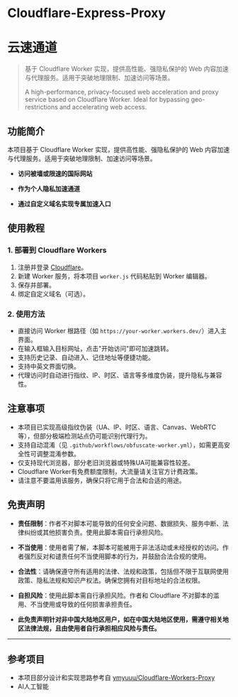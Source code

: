 # Cloudflare-Express-Proxy
# 云速通道
> 基于 Cloudflare Worker 实现，提供高性能、强隐私保护的 Web 内容加速与代理服务。适用于突破地理限制、加速访问等场景。
> 
> A high-performance, privacy-focused web acceleration and proxy service based on Cloudflare Worker. Ideal for bypassing geo-restrictions and accelerating web access.

## 功能简介
本项目基于 Cloudflare Worker 实现，提供高性能、强隐私保护的 Web 内容加速与代理服务。适用于突破地理限制、加速访问等场景。

- **访问被墙或限速的国际网站**

- **作为个人隐私加速通道**

- **通过自定义域名实现专属加速入口**

## 使用教程

### 1. 部署到 Cloudflare Workers
1. 注册并登录 [Cloudflare](https://dash.cloudflare.com/)。
2. 新建 Worker 服务，将本项目 `worker.js` 代码粘贴到 Worker 编辑器。
3. 保存并部署。
4. 绑定自定义域名（可选）。

### 2. 使用方法
- 直接访问 Worker 根路径（如 `https://your-worker.workers.dev/`）进入主界面。
- 在输入框输入目标网址，点击"开始访问"即可加速跳转。
- 支持历史记录、自动进入、记住地址等便捷功能。
- 支持中英文界面切换。
- 代理访问时自动进行指纹、IP、时区、语言等多维度伪装，提升隐私与兼容性。

## 注意事项
- 本项目已实现高级指纹伪装（UA、IP、时区、语言、Canvas、WebRTC等），但部分极端检测站点仍可能识别代理行为。
- 支持自动混淆（见 `.github/workflows/obfuscate-worker.yml`），如需更高安全性可调整混淆参数。
- 仅支持现代浏览器，部分老旧浏览器或特殊UA可能兼容性较差。
- Cloudflare Worker有免费额度限制，大流量请关注官方计费政策。
- 请注意不要滥用该服务，确保只将它用于合法和合适的用途。

## 免责声明
- **责任限制**：作者不对脚本可能导致的任何安全问题、数据损失、服务中断、法律纠纷或其他损害负责。使用此脚本需自行承担风险。

- **不当使用**：使用者需了解，本脚本可能被用于非法活动或未经授权的访问。作者强烈反对和谴责任何不当使用脚本的行为，并鼓励合法合规的使用。

- **合法性**：请确保遵守所有适用的法律、法规和政策，包括但不限于互联网使用政策、隐私法规和知识产权法。确保您拥有对目标地址的合法权限。

- **自担风险**：使用此脚本需自行承担风险。作者和 Cloudflare 不对脚本的滥用、不当使用或导致的任何损害承担责任。

- **此免责声明针对非中国大陆地区用户，如在中国大陆地区使用，需遵守相关地区法律法规，且由使用者自行承担相应风险与责任。**

---

## 参考项目
- 本项目部分设计和实现思路参考自 [ymyuuu/Cloudflare-Workers-Proxy](https://github.com/ymyuuu/Cloudflare-Workers-Proxy)
- AI人工智能

